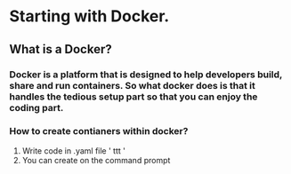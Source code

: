 # Starting with Docker.
## What is a Docker?
### Docker is a platform that is designed to help developers build, share and run containers. So what docker does is that it handles the tedious setup part so that you can enjoy the coding part.

### How to create contianers within docker?
1. Write code in .yaml file
  ' ttt '
1. You can create on the command prompt


